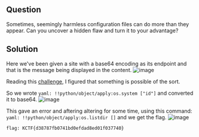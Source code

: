 ## Question
Sometimes, seemingly harmless configuration files can do more than they appear. Can you uncover a hidden flaw and turn it to your advantage?

## Solution 
Here we've been given a site with a base64 encoding as its endpoint and that is the message being displayed in the content.
![image](https://github.com/user-attachments/assets/a6c23973-6718-493b-9193-ad8e693dc737)

Reading this [challenge](https://trevorsaudi.medium.com/yaml-2-json-hackpack-ctf-7de28ef0ecff), I figured that something is possible of the sort.

So we wrote `yaml: !!python/object/apply:os.system ["id"]` and converted it to base64.
![image](https://github.com/user-attachments/assets/e814368f-9414-42dd-9537-0f5cc6a998c2)

This gave an error and aftering altering for some time, using this command: `yaml: !!python/object/apply:os.listdir []` and we get the flag.
![image](https://github.com/user-attachments/assets/6cdba07d-dd00-4ae4-9963-d290dfae66bd)

`flag: KCTF{d38787fb0741bd0efdad8ed01f037740}`

